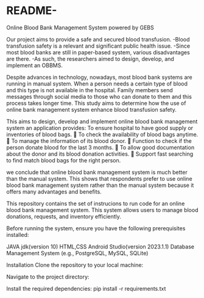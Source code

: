 # README-

Online Blood Bank Management System powered by GEBS

Our project aims to provide a safe and secured blood transfusion.
-Blood transfusion safety is a relevant and significant public health issue. 
-Since most blood banks are still in paper-based system, various disadvantages are there. 
-As such, the researchers aimed to design, develop, and implement an OBBMS.

Despite advances in technology, nowadays, most blood bank systems are running in manual system.
When a person needs a certain type of blood and this type is not available in the hospital.
Family members send messages through social media to those who can donate to them and this process takes longer time.
This study aims to determine how the use of online bank management system enhance blood transfusion safety. 

This aims to design, develop and implement online blood bank management system an application provides:
To ensure hospital to have good supply or inventories of blood bags. 
 To check the availability of blood bags anytime. 
 To manage the information of its blood donor. 
 Function to check if the person donate blood for the last 3 months. 
 To allow good documentation about the donor and its blood donation activities. 
 Support fast searching to find match blood bags for the right person. 

we conclude that online blood bank management system is much better than the manual system. 
This shows that respondents prefer to use online blood bank management system rather than the manual system because it offers many advantages and benefits.



This repository contains the set of instrucions to run code for an online blood bank management system. This system allows users to manage blood donations, requests, and inventory efficiently.

Before running the system, ensure you have the following prerequisites installed:

JAVA jdk(version 10)
HTML,CSS
Android Studio(version  2023.1.1)
Database Management System (e.g., PostgreSQL, MySQL, SQLite)

Installation
Clone the repository to your local machine:

Navigate to the project directory:

Install the required dependencies:
pip install -r requirements.txt







